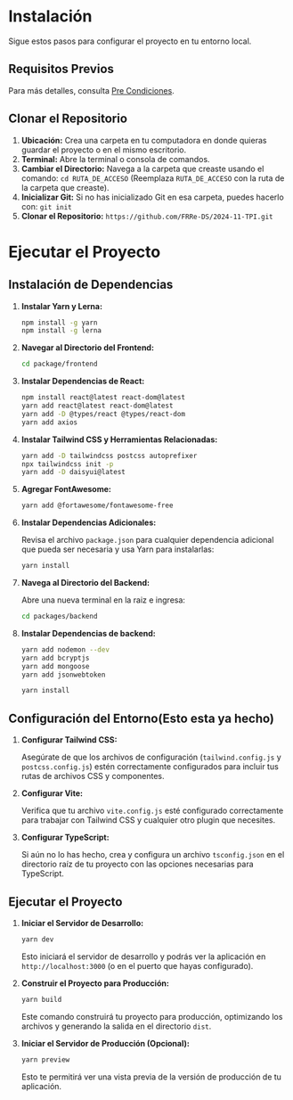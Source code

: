 # Instalación

Sigue estos pasos para configurar el proyecto en tu entorno local.

## Requisitos Previos 

Para más detalles, consulta [Pre Condiciones](pre-code/precondicion.md).

## Clonar el Repositorio

1. **Ubicación:** Crea una carpeta en tu computadora en donde quieras guardar el proyecto o en el mismo escritorio.
2. **Terminal:** Abre la terminal o consola de comandos.
3. **Cambiar el Directorio:** Navega a la carpeta que creaste usando el comando: `cd RUTA_DE_ACCESO` (Reemplaza `RUTA_DE_ACCESO` con la ruta de la carpeta que creaste).
4. **Inicializar Git:** Si no has inicializado Git en esa carpeta, puedes hacerlo con: `git init`
5. **Clonar el Repositorio:** `https://github.com/FRRe-DS/2024-11-TPI.git`

# Ejecutar el Proyecto

## Instalación de Dependencias

1. **Instalar Yarn y Lerna:**

    ```bash
    npm install -g yarn
    npm install -g lerna
    ```

2. **Navegar al Directorio del Frontend:**

    ```bash
    cd package/frontend
    ```

3. **Instalar Dependencias de React:**

    ```bash
    npm install react@latest react-dom@latest
    yarn add react@latest react-dom@latest
   yarn add -D @types/react @types/react-dom
   yarn add axios

    ```
   


4. **Instalar Tailwind CSS y Herramientas Relacionadas:**

    ```bash
    yarn add -D tailwindcss postcss autoprefixer
    npx tailwindcss init -p
    yarn add -D daisyui@latest
    ```

5. **Agregar FontAwesome:**

    ```bash
    yarn add @fortawesome/fontawesome-free
   
    ```

6. **Instalar Dependencias Adicionales:**

   Revisa el archivo `package.json` para cualquier dependencia adicional que pueda ser necesaria y usa Yarn para instalarlas:

    ```bash
    yarn install
    ```

7. **Navega al Directorio del Backend:**

   Abre una nueva terminal en la raiz e ingresa:

    ```bash
    cd packages/backend
    ```

8. **Instalar Dependencias de backend:**

    ```bash
   yarn add nodemon --dev
   yarn add bcryptjs
   yarn add mongoose
   yarn add jsonwebtoken
   
   yarn install
    ```

## Configuración del Entorno(Esto esta ya hecho)

1. **Configurar Tailwind CSS:**

   Asegúrate de que los archivos de configuración (`tailwind.config.js` y `postcss.config.js`) estén correctamente configurados para incluir tus rutas de archivos CSS y componentes.

2. **Configurar Vite:**

   Verifica que tu archivo `vite.config.js` esté configurado correctamente para trabajar con Tailwind CSS y cualquier otro plugin que necesites.

3. **Configurar TypeScript:**

   Si aún no lo has hecho, crea y configura un archivo `tsconfig.json` en el directorio raíz de tu proyecto con las opciones necesarias para TypeScript.

## Ejecutar el Proyecto

1. **Iniciar el Servidor de Desarrollo:**

    ```bash
    yarn dev
    ```

   Esto iniciará el servidor de desarrollo y podrás ver la aplicación en `http://localhost:3000` (o en el puerto que hayas configurado).

2. **Construir el Proyecto para Producción:**

    ```bash
    yarn build
    ```

   Este comando construirá tu proyecto para producción, optimizando los archivos y generando la salida en el directorio `dist`.

3. **Iniciar el Servidor de Producción (Opcional):**

    ```bash
    yarn preview
    ```

   Esto te permitirá ver una vista previa de la versión de producción de tu aplicación.
